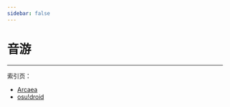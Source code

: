 ```yaml
---
sidebar: false
---
```


# 音游

---

索引页：
- [Arcaea](/module/arcaea/)
- [osu!droid](/module/osudroid/)
